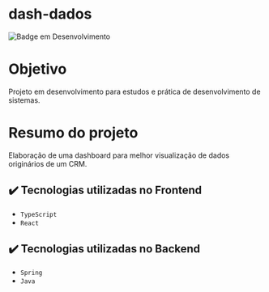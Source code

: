 # dash-dados

![Badge em Desenvolvimento](http://img.shields.io/static/v1?label=STATUS&message=EM%20DESENVOLVIMENTO&color=GREEN&style=for-the-badge)

# Objetivo
Projeto em desenvolvimento para estudos e prática de desenvolvimento de sistemas.

# Resumo do projeto
Elaboração de uma dashboard para melhor visualização de dados originários de um CRM.

## ✔️ Tecnologias utilizadas no Frontend
- ``TypeScript``
- ``React``

## ✔️ Tecnologias utilizadas no Backend
- ``Spring``
- ``Java``
